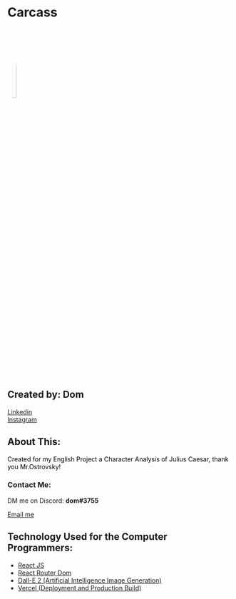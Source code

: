 <h1>Carcass</h1>
<img style="border-radius: 50%" src="https://media.discordapp.net/attachments/953660750285664330/1092280161073897642/carcass_logo.png" width="20%"/>
<h2>Created by: Dom</h2>
<a href="https://www.linkedin.com/in/damodar-kamani-a7204123a/" target="_blank">Linkedin</a>
<br />
<a href="https://www.instagram.com/damodar_kamanii/" target="_blank">Instagram</a>


<h2>
About This:
</h2>
<a style="color:black; font-size: 14px;">Created for my English Project a Character Analysis of Julius Caesar, thank you Mr.Ostrovsky!</a>

<br />

<h3>Contact Me:</h3>

<p>DM me on Discord: <b>dom#3755</b></p>
<a href="mailto:techdomprogramming@gmail.com">Email me</a>
<h2>

<h2>Technology Used for the Computer Programmers: </h2>

<ul>

<li>
<a href="https://react.dev/" target="_blank">React JS</a>
</li>
<li>
<a href="https://reactrouter.com/en/main" target="_blank">React Router Dom</a>
</li>
<li>
<a href="https://openai.com/product/dall-e-2" target="_blank">
Dall-E 2 (Artificial Intelligence Image Generation)
</a>
</li>
<li>
<a href="https://vercel.com/" target="_blank">
Vercel (Deployment and Production Build)
</a>
</li>
</ul>
